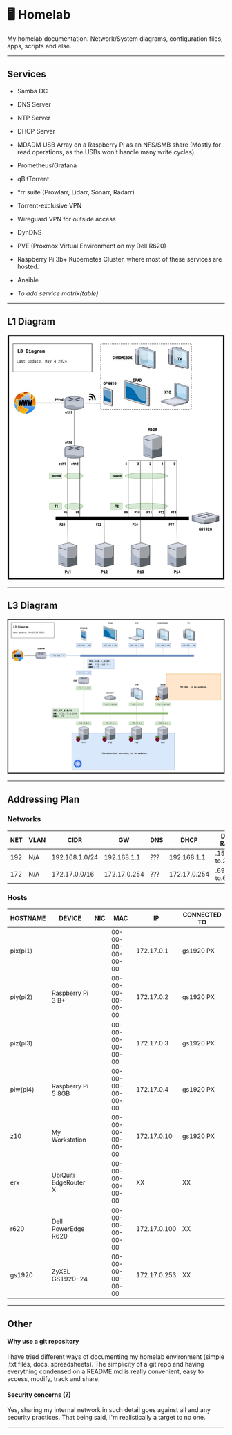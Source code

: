# 🖥 Homelab 
My homelab documentation. Network/System diagrams, configuration files, apps, scripts and else.

--------------------

## Services

- Samba DC
- DNS Server
- NTP Server
- DHCP Server
- MDADM USB Array on a Raspberry Pi as an NFS/SMB share (Mostly for read operations, as the USBs won't handle many write cycles).
- Prometheus/Grafana
- qBitTorrent
- *rr suite (Prowlarr, Lidarr, Sonarr, Radarr)
- Torrent-exclusive VPN
- Wireguard VPN for outside access
- DynDNS
- PVE (Proxmox Virtual Environment on my Dell R620)
- Raspberry Pi 3b+ Kubernetes Cluster, where most of these services are hosted.
- Ansible

- *To add service matrix(table)*

-------------------

## L1 Diagram

![L1Diagram](diagrams/L1Diagram.jpg)

--------------------

## L3 Diagram

![L3Diagram](diagrams/L3Diagram.jpg)

--------------------

## Addressing Plan

### Networks

<table>
  <thead>
    <tr>
      <th>NET</th>
      <th>VLAN</th>
      <th>CIDR</th>
      <th>GW</th>
      <th>DNS</th>
      <th>DHCP</th>
      <th>DHCP Range</th>
      <th>Static IPs Range</th>
    </tr>
  </thead>
  <tbody>
    <tr>
      <td>192</td>
      <td>N/A</td>
      <td>192.168.1.0/24</td>
      <td>192.168.1.1</td>
      <td>???</td>
      <td>192.168.1.1</td>
      <td>.151 to.200</td>
      <td>.1 to.150</td>
    </tr>
    <tr>
      <td>172</td>
      <td>N/A</td>
      <td>172.17.0.0/16</td>
      <td>172.17.0.254</td>
      <td>???</td>
      <td>172.17.0.254</td>
      <td>.69.0 to.69.255</td>
      <td>.0.1 to.10.255</td>
    </tr>
  </tbody>
</table>


### Hosts

<table>
  <thead>
    <tr>
      <th>HOSTNAME</th>
      <th>DEVICE</th>
      <th>NIC</th>
      <th>MAC</th>
      <th>IP</th>
      <th>CONNECTED TO</th>
    </tr>
  </thead>
  <tbody>
    <tr>
      <td>pix(pi1)</td>
      <td rowspan="3">Raspberry Pi 3 B+</td>
      <td></td>
      <td>00-00-00-00-00-00</td>
      <td>172.17.0.1</td>
      <td>gs1920 PX</td>
    </tr>
    <tr>
      <td>piy(pi2)</td>
      <td></td>
      <td>00-00-00-00-00-00</td>
      <td>172.17.0.2</td>
      <td>gs1920 PX</td>
    </tr>
    <tr>
      <td>piz(pi3)</td>
      <td></td>
      <td>00-00-00-00-00-00</td>
      <td>172.17.0.3</td>
      <td>gs1920 PX</td>
    </tr>
    <tr>
      <td>piw(pi4)</td>
      <td>Raspberry Pi 5 8GB</td>
      <td></td>
      <td>00-00-00-00-00-00</td>
      <td>172.17.0.4</td>
      <td>gs1920 PX</td>
    </tr>
    <tr>
      <td>z10</td>
      <td>My Workstation</td>
      <td></td>
      <td>00-00-00-00-00-00</td>
      <td>172.17.0.10</td>
      <td>gs1920 PX</td>
    </tr>
    <tr>
      <td>erx</td>
      <td>UbiQuiti EdgeRouter X</td>
      <td></td>
      <td>00-00-00-00-00-00</td>
      <td>XX</td>
      <td>XX</td>
    </tr>
    <tr>
      <td>r620</td>
      <td>Dell PowerEdge R620</td>
      <td></td>
      <td>00-00-00-00-00-00</td>
      <td>172.17.0.100</td>
      <td>XX</td>
    </tr>
    <tr>
      <td>gs1920</td>
      <td>ZyXEL GS1920-24</td>
      <td></td>
      <td>00-00-00-00-00-00</td>
      <td>172.17.0.253</td>
      <td>XX</td>
    </tr>
  </tbody>
</table>

--------------------

## Other

#### Why use a git repository

I have tried different ways of documenting my homelab environment (simple .txt files, docs, spreadsheets). The simplicity of a git repo and having everything condensed on a README.md is really convenient, easy to access, modify, track and share.

#### Security concerns (?)

Yes, sharing my internal network in such detail goes against all and any security practices. That being said, I'm realistically a target to no one.

--------------------
